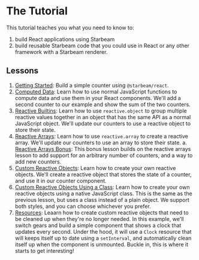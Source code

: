 # The Tutorial

This tutorial teaches you what you need to know to:

1. build React applications using Starbeam
2. build reusable Starbeam code that you could use in React or any other framework with a Starbeam renderer.

## Lessons

1. [Getting Started]: Build a simple counter using `@starbeam/react`.
2. [Computed Data]: Learn how to use normal JavaScript functions to compute data and use them in
   your React components. We'll add a second counter to our example and show the sum of the two
   counters.
3. [Reactive Builtins]: Learn how to use `reactive.object` to group multiple reactive values together
   in an object that has the same API as a normal JavaScript object. We'll update our counters to
   use a reactive object to store their state.
4. [Reactive Arrays]: Learn how to use `reactive.array` to create a reactive array. We'll update our
   counters to use an array to store their state.
   a. [Reactive Arrays Bonus]: This bonus lesson builds on the reactive arrays lesson to add support
   for an arbitrary number of counters, and a way to add new counters.
5. [Custom Reactive Objects]: Learn how to create your own reactive objects. We'll create a reactive
   object that stores the state of a counter, and use it in our counter component.
6. [Custom Reactive Objects Using a Class]: Learn how to create your own reactive objects using a
   native JavaScript class. This is the same as the previous lesson, but uses a class instead of a
   plain object. We support both styles, and you can choose whichever you prefer.
7. [Resources]: Leaarn how to create custom reactive objects that need to be cleaned up when they're
   no longer needed. In this example, we'll switch gears and build a simple component that
   shows a clock that updates every second. Under the hood, it will use a `Clock` resource that will
   keeps itself up to date using a `setInterval`, and automatically clean itself up when the
   component is unmounted. Buckle in, this is where it starts to get interesting!

[getting started]: ./1-getting-started.md
[computed data]: https://stackblitz.com/edit/starbeam-react-ts-computed-data?file=src/components/Counter.tsx
[reactive builtins]: https://stackblitz.com/edit/starbeam-react-ts-reactive-builtins?file=src/components/Counter.tsx
[reactive arrays]: https://stackblitz.com/edit/starbeam-react-reactive-arrays?file=src/components/Counter.tsx
[reactive arrays bonus]: https://stackblitz.com/edit/starbeam-react-ts-getting-started-zvzrjo?file=src/components/Sum.tsx
[custom reactive objects]: https://stackblitz.com/edit/starbeam-react-ts-custom-reactive-objects?file=src/components/Counter.tsx
[custom reactive objects using a class]: https://stackblitz.com/edit/starbeam-react-ts-custom-reactive-objects-with-classes?file=src/components/Counter.tsx
[resources]: https://stackblitz.com/edit/starbeam-react-ts-resources?file=src/components/Counter.tsx
